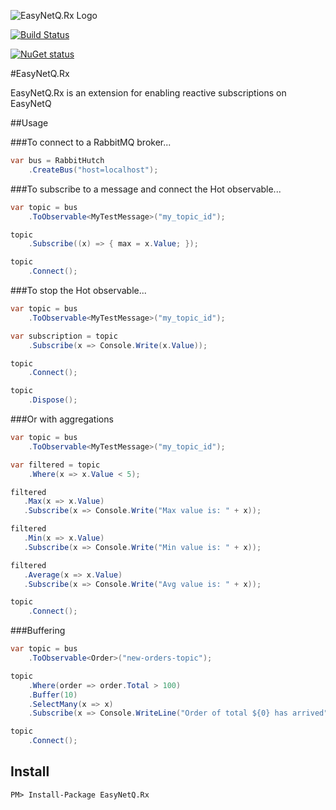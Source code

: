 ![EasyNetQ.Rx Logo](https://raw.github.com/wiki/mikehadlow/EasyNetQ/images/logo_design_150.png)

[![Build Status](https://travis-ci.org/mauriciogentile/EasyNetQ.Rx.svg?branch=master)](https://travis-ci.org/mauriciogentile/EasyNetQ.Rx)

[![NuGet status](https://img.shields.io/nuget/v/EasyNetQ.Rx.png?maxAge=2592000)](https://www.nuget.org/packages/EasyNetQ.Rx)

#EasyNetQ.Rx 

EasyNetQ.Rx is an extension for enabling reactive subscriptions on EasyNetQ

##Usage

###To connect to a RabbitMQ broker...

```csharp
var bus = RabbitHutch
    .CreateBus("host=localhost");
```

###To subscribe to a message and connect the Hot observable...

```csharp
var topic = bus
    .ToObservable<MyTestMessage>("my_topic_id");

topic
    .Subscribe((x) => { max = x.Value; });

topic
    .Connect();
```

###To stop the Hot observable...

```csharp
var topic = bus
    .ToObservable<MyTestMessage>("my_topic_id");

var subscription = topic
    .Subscribe(x => Console.Write(x.Value));

topic
    .Connect();

topic
    .Dispose();
```

###Or with aggregations

```csharp
var topic = bus
    .ToObservable<MyTestMessage>("my_topic_id");

var filtered = topic
    .Where(x => x.Value < 5);

filtered
   .Max(x => x.Value)
   .Subscribe(x => Console.Write("Max value is: " + x));

filtered
   .Min(x => x.Value)
   .Subscribe(x => Console.Write("Min value is: " + x));

filtered
   .Average(x => x.Value)
   .Subscribe(x => Console.Write("Avg value is: " + x));

topic
    .Connect();
```

###Buffering

```csharp
var topic = bus
    .ToObservable<Order>("new-orders-topic");

topic
    .Where(order => order.Total > 100)
    .Buffer(10)
    .SelectMany(x => x)
    .Subscribe(x => Console.WriteLine("Order of total ${0} has arrived", x.Total));

topic
    .Connect();
```

## Install

    PM> Install-Package EasyNetQ.Rx